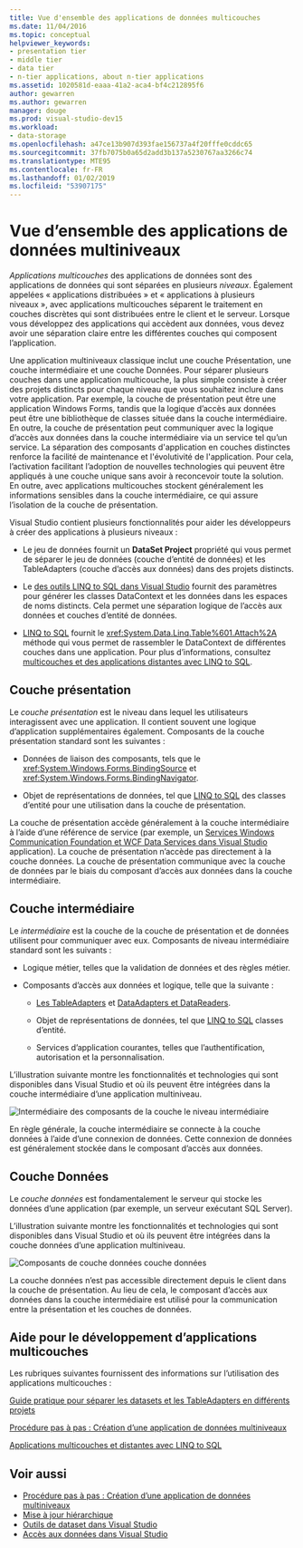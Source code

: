 ```yaml
---
title: Vue d'ensemble des applications de données multicouches
ms.date: 11/04/2016
ms.topic: conceptual
helpviewer_keywords:
- presentation tier
- middle tier
- data tier
- n-tier applications, about n-tier applications
ms.assetid: 1020581d-eaaa-41a2-aca4-bf4c212895f6
author: gewarren
ms.author: gewarren
manager: douge
ms.prod: visual-studio-dev15
ms.workload:
- data-storage
ms.openlocfilehash: a47ce13b907d393fae156737a4f20fffe0cddc65
ms.sourcegitcommit: 37fb7075b0a65d2add3b137a5230767aa3266c74
ms.translationtype: MTE95
ms.contentlocale: fr-FR
ms.lasthandoff: 01/02/2019
ms.locfileid: "53907175"
---
```

# <a name="n-tier-data-applications-overview"></a>Vue d’ensemble des applications de données multiniveaux
*Applications multicouches* des applications de données sont des applications de données qui sont séparées en plusieurs *niveaux*. Également appelées « applications distribuées » et « applications à plusieurs niveaux », avec applications multicouches séparent le traitement en couches discrètes qui sont distribuées entre le client et le serveur. Lorsque vous développez des applications qui accèdent aux données, vous devez avoir une séparation claire entre les différentes couches qui composent l’application.

Une application multiniveaux classique inclut une couche Présentation, une couche intermédiaire et une couche Données. Pour séparer plusieurs couches dans une application multicouche, la plus simple consiste à créer des projets distincts pour chaque niveau que vous souhaitez inclure dans votre application. Par exemple, la couche de présentation peut être une application Windows Forms, tandis que la logique d’accès aux données peut être une bibliothèque de classes située dans la couche intermédiaire. En outre, la couche de présentation peut communiquer avec la logique d’accès aux données dans la couche intermédiaire via un service tel qu’un service. La séparation des composants d'application en couches distinctes renforce la facilité de maintenance et l'évolutivité de l'application. Pour cela, l’activation facilitant l’adoption de nouvelles technologies qui peuvent être appliqués à une couche unique sans avoir à reconcevoir toute la solution. En outre, avec applications multicouches stockent généralement les informations sensibles dans la couche intermédiaire, ce qui assure l’isolation de la couche de présentation.

Visual Studio contient plusieurs fonctionnalités pour aider les développeurs à créer des applications à plusieurs niveaux :

-   Le jeu de données fournit un **DataSet Project** propriété qui vous permet de séparer le jeu de données (couche d’entité de données) et les TableAdapters (couche d’accès aux données) dans des projets distincts.

-   Le [des outils LINQ to SQL dans Visual Studio](../data-tools/linq-to-sql-tools-in-visual-studio2.md) fournit des paramètres pour générer les classes DataContext et les données dans les espaces de noms distincts. Cela permet une séparation logique de l’accès aux données et couches d’entité de données.

-   [LINQ to SQL](/dotnet/framework/data/adonet/sql/linq/index) fournit le <xref:System.Data.Linq.Table%601.Attach%2A> méthode qui vous permet de rassembler le DataContext de différentes couches dans une application. Pour plus d’informations, consultez [multicouches et des applications distantes avec LINQ to SQL](/dotnet/framework/data/adonet/sql/linq/n-tier-and-remote-applications-with-linq-to-sql).

## <a name="presentation-tier"></a>Couche présentation
Le *couche présentation* est le niveau dans lequel les utilisateurs interagissent avec une application. Il contient souvent une logique d’application supplémentaires également. Composants de la couche présentation standard sont les suivantes :

-   Données de liaison des composants, tels que le <xref:System.Windows.Forms.BindingSource> et <xref:System.Windows.Forms.BindingNavigator>.

-   Objet de représentations de données, tel que [LINQ to SQL](/dotnet/framework/data/adonet/sql/linq/index) des classes d’entité pour une utilisation dans la couche de présentation.

La couche de présentation accède généralement à la couche intermédiaire à l’aide d’une référence de service (par exemple, un [Services Windows Communication Foundation et WCF Data Services dans Visual Studio](../data-tools/windows-communication-foundation-services-and-wcf-data-services-in-visual-studio.md) application). La couche de présentation n’accède pas directement à la couche données. La couche de présentation communique avec la couche de données par le biais du composant d’accès aux données dans la couche intermédiaire.

## <a name="middle-tier"></a>Couche intermédiaire
Le *intermédiaire* est la couche de la couche de présentation et de données utilisent pour communiquer avec eux. Composants de niveau intermédiaire standard sont les suivants :

-   Logique métier, telles que la validation de données et des règles métier.

-   Composants d’accès aux données et logique, telle que la suivante :

    -   [Les TableAdapters](create-and-configure-tableadapters.md) et [DataAdapters et DataReaders](/dotnet/framework/data/adonet/dataadapters-and-datareaders).

    -   Objet de représentations de données, tel que [LINQ to SQL](/dotnet/framework/data/adonet/sql/linq/index) classes d’entité.

    -   Services d’application courantes, telles que l’authentification, autorisation et la personnalisation.

L’illustration suivante montre les fonctionnalités et technologies qui sont disponibles dans Visual Studio et où ils peuvent être intégrées dans la couche intermédiaire d’une application multiniveau.

![Intermédiaire des composants de la couche](../data-tools/media/ntiermid.png) le niveau intermédiaire

En règle générale, la couche intermédiaire se connecte à la couche données à l’aide d’une connexion de données. Cette connexion de données est généralement stockée dans le composant d’accès aux données.

## <a name="data-tier"></a>Couche Données
Le *couche données* est fondamentalement le serveur qui stocke les données d’une application (par exemple, un serveur exécutant SQL Server).

L’illustration suivante montre les fonctionnalités et technologies qui sont disponibles dans Visual Studio et où ils peuvent être intégrées dans la couche données d’une application multiniveau.

![Composants de couche données](../data-tools/media/ntierdatatier.png) couche données

La couche données n’est pas accessible directement depuis le client dans la couche de présentation. Au lieu de cela, le composant d’accès aux données dans la couche intermédiaire est utilisé pour la communication entre la présentation et les couches de données.

## <a name="help-for-n-tier-development"></a>Aide pour le développement d’applications multicouches
Les rubriques suivantes fournissent des informations sur l’utilisation des applications multicouches :

[Guide pratique pour séparer les datasets et les TableAdapters en différents projets](../data-tools/separate-datasets-and-tableadapters-into-different-projects.md)

[Procédure pas à pas : Création d’une application de données multiniveaux](../data-tools/walkthrough-creating-an-n-tier-data-application.md)

[Applications multicouches et distantes avec LINQ to SQL](/dotnet/framework/data/adonet/sql/linq/n-tier-and-remote-applications-with-linq-to-sql)

## <a name="see-also"></a>Voir aussi

- [Procédure pas à pas : Création d’une application de données multiniveaux](../data-tools/walkthrough-creating-an-n-tier-data-application.md)
- [Mise à jour hiérarchique](../data-tools/hierarchical-update.md)
- [Outils de dataset dans Visual Studio](../data-tools/dataset-tools-in-visual-studio.md)
- [Accès aux données dans Visual Studio](../data-tools/accessing-data-in-visual-studio.md)